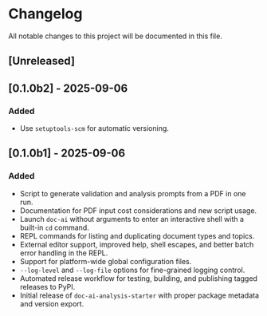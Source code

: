 # Changelog

All notable changes to this project will be documented in this file.

## [Unreleased]

## [0.1.0b2] - 2025-09-06
### Added
- Use `setuptools-scm` for automatic versioning.

## [0.1.0b1] - 2025-09-06
### Added
- Script to generate validation and analysis prompts from a PDF in one run.
- Documentation for PDF input cost considerations and new script usage.
- Launch `doc-ai` without arguments to enter an interactive shell with a built-in `cd` command.
- REPL commands for listing and duplicating document types and topics.
- External editor support, improved help, shell escapes, and better batch error handling in the REPL.
- Support for platform-wide global configuration files.
- `--log-level` and `--log-file` options for fine-grained logging control.
- Automated release workflow for testing, building, and publishing tagged releases to PyPI.
- Initial release of `doc-ai-analysis-starter` with proper package metadata and version export.
